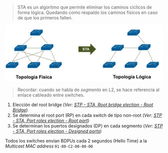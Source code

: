 > STA es un algoritmo que permite eliminar los caminos ciclicos de forma lógica. Quedando como respaldo los caminos físicos en caso de que los primeros fallen.

![](_anexos_/Screenshot%20from%202024-01-02%2011-31-24.png)



> Recordar: cuando se habla de _segmento_ en L2, se hace referencia al enlace cableado entre switches.

1. Elección del root bridge (_Ver: [STP - STA, Root bridge election - Root Bridge](STP%20-%20STA,%20Root%20bridge%20election%20-%20Root%20Bridge.md)_)
2. Se determina el root port (RP) en cada switch de tipo non-root (_Ver: [STP - STA, Port roles election - Root port](STP%20-%20STA,%20Port%20roles%20election%20-%20Root%20port.md)_)
3. Se determinan los puertos designados (DP) en cada segmento (_Ver: [STP - STA, Port roles election - Designed ports](STP%20-%20STA,%20Port%20roles%20election%20-%20Designed%20ports.md)_)

Todos los switches envían BDPUs cada 2 segundos (Hello Time) a la _Multicast MAC address_ `01-80-C2-00-00-00`

